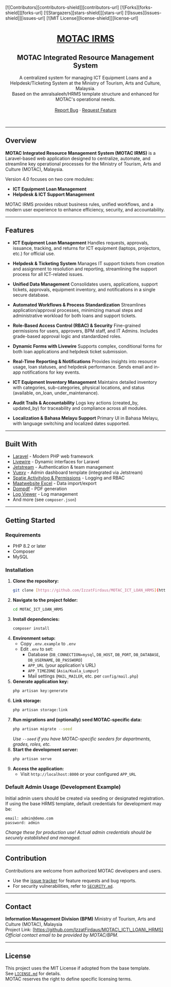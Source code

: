 [![Contributors][contributors-shield]][contributors-url]
[![Forks][forks-shield]][forks-url]
[![Stargazers][stars-shield]][stars-url]
[![Issues][issues-shield]][issues-url]
[![MIT License][license-shield]][license-url]

<p align="center">
  <a href="https://github.com/IzzatFirdaus/MOTAC_ICT_LOAN_HRMS">
    <h1 align="center">MOTAC IRMS</h1>
  </a>
  <h2 align="center">MOTAC Integrated Resource Management System</h2>
  <p align="center">
    A centralized system for managing ICT Equipment Loans and a Helpdesk/Ticketing System at the Ministry of Tourism, Arts and Culture, Malaysia.<br />
    Based on the amralsaleeh/HRMS template structure and enhanced for MOTAC's operational needs.<br /><br />
    <a href="https://github.com/IzzatFirdaus/MOTAC_ICT_LOAN_HRMS/issues">Report Bug</a>
    ·
    <a href="https://github.com/IzzatFirdaus/MOTAC_ICT_LOAN_HRMS/issues">Request Feature</a>
  </p>
</p>
<br />

---

## Overview

**MOTAC Integrated Resource Management System (MOTAC IRMS)** is a Laravel-based web application designed to centralize, automate, and streamline key operational processes for the Ministry of Tourism, Arts and Culture (MOTAC), Malaysia.

Version 4.0 focuses on two core modules:
- **ICT Equipment Loan Management**
- **Helpdesk & ICT Support Management**

MOTAC IRMS provides robust business rules, unified workflows, and a modern user experience to enhance efficiency, security, and accountability.

---

## Features

- **ICT Equipment Loan Management** Handles requests, approvals, issuance, tracking, and returns for ICT equipment (laptops, projectors, etc.) for official use.

- **Helpdesk & Ticketing System** Manages IT support tickets from creation and assignment to resolution and reporting, streamlining the support process for all ICT-related issues.

- **Unified Data Management** Consolidates users, applications, support tickets, approvals, equipment inventory, and notifications in a single secure database.

- **Automated Workflows & Process Standardization** Streamlines application/approval processes, minimizing manual steps and administrative workload for both loans and support tickets.

- **Role-Based Access Control (RBAC) & Security** Fine-grained permissions for users, approvers, BPM staff, and IT Admins. Includes grade-based approval logic and standardized roles.

- **Dynamic Forms with Livewire** Supports complex, conditional forms for both loan applications and helpdesk ticket submission.

- **Real-Time Reporting & Notifications** Provides insights into resource usage, loan statuses, and helpdesk performance. Sends email and in-app notifications for key events.

- **ICT Equipment Inventory Management** Maintains detailed inventory with categories, sub-categories, physical locations, and status (available, on_loan, under_maintenance).

- **Audit Trails & Accountability** Logs key actions (created_by, updated_by) for traceability and compliance across all modules.

- **Localization & Bahasa Melayu Support** Primary UI in Bahasa Melayu, with language switching and localized dates supported.

---

## Built With

- [Laravel](https://laravel.com) - Modern PHP web framework
- [Livewire](https://livewire.laravel.com) - Dynamic interfaces for Laravel
- [Jetstream](https://jetstream.laravel.com/) - Authentication & team management
- [Vuexy](https://pixinvent.com/demo/vuexy-laravel-admin-dashboard-template/landing/) - Admin dashboard template (integrated via Jetstream)
- [Spatie Activitylog & Permissions](https://spatie.be/open-source) - Logging and RBAC
- [Maatwebsite Excel](https://laravel-excel.com/) - Data import/export
- [Dompdf](https://github.com/barryvdh/laravel-dompdf) - PDF generation
- [Log Viewer](https://github.com/opcodesio/log-viewer) - Log management
- And more (see `composer.json`)

---

## Getting Started

### Requirements

- PHP 8.2 or later
- Composer
- MySQL

### Installation

1. **Clone the repository:**
    ```bash
    git clone [https://github.com/IzzatFirdaus/MOTAC_ICT_LOAN_HRMS](https://github.com/IzzatFirdaus/MOTAC_ICT_LOAN_HRMS)
    ```
2. **Navigate to the project folder:**
    ```bash
    cd MOTAC_ICT_LOAN_HRMS
    ```
3. **Install dependencies:**
    ```bash
    composer install
    ```
4. **Environment setup:**
    - Copy `.env.example` to `.env`
    - Edit `.env` to set:
        - Database (`DB_CONNECTION=mysql`, `DB_HOST`, `DB_PORT`, `DB_DATABASE`, `DB_USERNAME`, `DB_PASSWORD`)
        - `APP_URL` (your application's URL)
        - `APP_TIMEZONE` (`Asia/Kuala_Lumpur`)
        - Mail settings (`MAIL_MAILER`, etc. per `config/mail.php`)
5. **Generate application key:**
    ```bash
    php artisan key:generate
    ```
6. **Link storage:**
    ```bash
    php artisan storage:link
    ```
7. **Run migrations and (optionally) seed MOTAC-specific data:**
    ```bash
    php artisan migrate --seed
    ```
    *Use `--seed` if you have MOTAC-specific seeders for departments, grades, roles, etc.*
8. **Start the development server:**
    ```bash
    php artisan serve
    ```
9. **Access the application:**
    - Visit `http://localhost:8000` or your configured `APP_URL`

### Default Admin Usage (Development Example)

Initial admin users should be created via seeding or designated registration.  
If using the base HRMS template, default credentials for development may be:
```text
email: admin@demo.com
password: admin
````

*Change these for production use\! Actual admin credentials should be securely established and managed.*

-----

## Contribution

Contributions are welcome from authorized MOTAC developers and users.

  - Use the [issue tracker](https://github.com/IzzatFirdaus/MOTAC_ICT_LOAN_HRMS/issues) for feature requests and bug reports.
  - For security vulnerabilities, refer to [`SECURITY.md`](SECURITY.md).

-----

## Contact

**Information Management Division (BPM)** Ministry of Tourism, Arts and Culture (MOTAC), Malaysia  
Project Link: [https://github.com/IzzatFirdaus/MOTAC\_ICT\_LOAN\_HRMS]  
*Official contact email to be provided by MOTAC/BPM.*

-----

## License

This project uses the MIT License if adopted from the base template.  
See [`LICENSE.md`](https://github.com/IzzatFirdaus/MOTAC_ICT_LOAN_HRMS/blob/master/LICENSE.md) for details.  
MOTAC reserves the right to define specific licensing terms.
